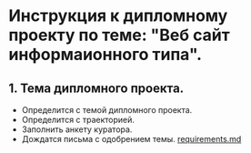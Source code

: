 # Инструкция к дипломному проекту по теме: "Веб сайт информаионного типа".

## 1. Тема дипломного проекта.
* Определится с темой дипломного проекта.
* Определится с траекторией.
* Заполнить анкету куратора.
* Дождатся письма с одобрением темы.
[requirements.md](requirements.md)